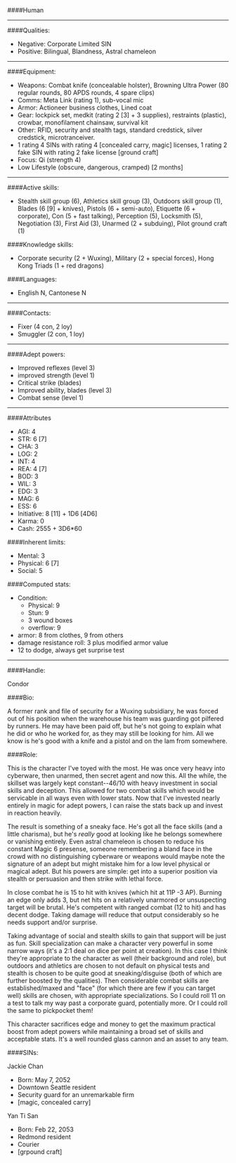 ####Human

____
####Qualities:

- Negative: Corporate Limited SIN
- Positive: Bilingual, Blandness, Astral chameleon

____
####Equipment:

- Weapons: Combat knife (concealable holster), Browning Ultra Power (80 regular rounds, 80 APDS rounds, 4 spare clips)
- Comms: Meta Link (rating 1), sub-vocal mic
- Armor: Actioneer business clothes, Lined coat
- Gear: lockpick set, medkit (rating 2 [3] + 3 supplies), restraints (plastic), crowbar, monofilament chainsaw, survival kit
- Other: RFID, security and stealth tags, standard credstick, silver credstick, microtranceiver.
- 1 rating 4 SINs with rating 4 [concealed carry, magic] licenses, 1 rating 2 fake SIN with rating 2 fake license [ground craft]
- Focus: Qi (strength 4)
- Low Lifestyle (obscure, dangerous, cramped) [2 months]

____
####Active skills:

- Stealth skill group (6), Athletics skill group (3), Outdoors skill group (1), Blades (6 [9] + knives), Pistols (6 + semi-auto), Etiquette (6 + corporate), Con (5 + fast talking), Perception (5), Locksmith (5), Negotiation (3), First Aid (3), Unarmed (2 + subduing), Pilot ground craft (1)

####Knowledge skills:

- Corporate security (2 + Wuxing), Military (2 + special forces), Hong Kong Triads (1 + red dragons)

####Languages:

- English N, Cantonese N

____
####Contacts:

- Fixer (4 con, 2 loy)
- Smuggler (2 con, 1 loy)

____
####Adept powers:

- Improved reflexes (level 3)
- improved strength (level 1)
- Critical strike (blades)
- Improved ability, blades (level 3)
- Combat sense (level 1)

____
####Attributes

- AGI: 4 
- STR: 6 [7]
- CHA: 3
- LOG: 2
- INT: 4
- REA: 4 [7]
- BOD: 3
- WIL: 3
- EDG: 3
- MAG: 6
- ESS: 6
- Initiative: 8 [11] + 1D6 [4D6]
- Karma: 0
- Cash: 2555 + 3D6*60

####Inherent limits:

- Mental: 3
- Physical: 6 [7]
- Social: 5

####Computed stats:

- Condition:
	- Physical: 9
	- Stun: 9
	- 3 wound boxes
	- overflow: 9
- armor: 8 from clothes, 9 from others
- damage resistance roll: 3 plus modified armor value
- 12 to dodge, always get surprise test

____
####Handle:

Condor

####Bio:

A former rank and file of security for a Wuxing subsidiary, he was forced out of his position when the warehouse his team was guarding got pilfered by runners. He may have been paid off, but he's not going to explain what he did or who he worked for, as they may still be looking for him. All we know is he's good with a knife and a pistol and on the lam from somewhere. 

####Role:

This is the character I've toyed with the most. He was once very heavy into cyberware, then unarmed, then secret agent and now this. All the while, the skillset was largely kept constant--46/10 with heavy investment in social skills and deception. This allowed for two combat skills which would be servicable in all ways even with lower stats. Now that I've invested nearly entirely in magic for adept powers, I can raise the stats back up and invest in reaction heavily.

The result is something of a sneaky face. He's got all the face skills (and a little charisma), but he's *really* good at looking like he belongs somewhere or vanishing entirely. Even astral chameleon is chosen to reduce his constant Magic 6 presense, someone remembering a bland face in the crowd with no distinguishing cyberware or weapons would maybe note the signature of an adept but might mistake him for a low level physical or magical adept. But his powers are simple: get into a superior position via stealth or persuasion and then strike with lethal force. 

In close combat he is 15 to hit with knives (which hit at 11P -3 AP). Burning an edge only adds 3, but net hits on a relatively unarmored or unsuspecting target will be brutal. He's competent with ranged combat (12 to hit) and has decent dodge. Taking damage will reduce that output considerably so he needs support and/or surprise.

Taking advantage of social and stealth skills to gain that support will be just as fun. Skill specialization can make a character very powerful in some narrow ways (it's a 2:1 deal on dice per point at creation). In this case I think they're appropriate to the character as well (their background and role), but outdoors and athletics are chosen to not default on physical tests and stealth is chosen to be quite good at sneaking/disguise (both of which are further boosted by the qualities). Then considerable combat skills are established/maxed and "face" (for which there are few if you can target well) skills are chosen, with appropriate specializations. So I could roll 11 on a test to talk my way past a corporate guard, potentially more. Or I could roll the same to pickpocket them!

This character sacrifices edge and money to get the maximum practical boost from adept powers while maintaining a broad set of skills and acceptable stats. It's a well rounded glass cannon and an asset to any team.

####SINs:

Jackie Chan
- Born: May 7, 2052
- Downtown Seattle resident
- Security guard for an unremarkable firm
- [magic, concealed carry]

Yan Ti San
- Born: Feb 22, 2053
- Redmond resident
- Courier
- [grpound craft]
